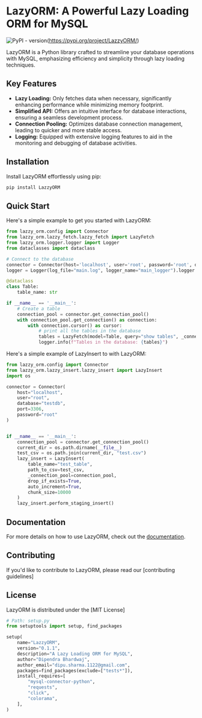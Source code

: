 # LazyORM: A Powerful Lazy Loading ORM for MySQL

![PyPI - version](https://badge.fury.io/py/LazzyORM.svg)(https://pypi.org/project/LazzyORM/)

LazyORM is a Python library crafted to streamline your database operations with MySQL, emphasizing efficiency and simplicity through lazy loading techniques.

## Key Features

* **Lazy Loading:** Only fetches data when necessary, significantly enhancing performance while minimizing memory footprint.
* **Simplified API:** Offers an intuitive interface for database interactions, ensuring a seamless development process.
* **Connection Pooling:** Optimizes database connection management, leading to quicker and more stable access.
* **Logging:** Equipped with extensive logging features to aid in the monitoring and debugging of database activities.

## Installation

Install LazyORM effortlessly using pip:

```bash
pip install LazzyORM
```

## Quick Start

Here's a simple example to get you started with LazyORM:

```python
from lazzy_orm.config import Connector
from lazzy_orm.lazzy_fetch.lazzy_fetch import LazyFetch
from lazzy_orm.logger.logger import Logger
from dataclasses import dataclass

# Connect to the database
connector = Connector(host='localhost', user='root', password='root', database='testdb', port=3306)
logger = Logger(log_file="main.log", logger_name="main_logger").logger

@dataclass
class Table:
    table_name: str

if __name__ == '__main__':
    # Create a table
    connection_pool = connector.get_connection_pool()
    with connection_pool.get_connection() as connection:
        with connection.cursor() as cursor:
            # print all the tables in the database
            tables = LazyFetch(model=Table, query="show tables", _connection_pool=connection_pool).get()
            logger.info(f"Tables in the database: {tables}")
```

Here's a simple example of LazyInsert to with LazyORM:
```python
from lazzy_orm.config import Connector
from lazzy_orm.lazzy_insert.lazzy_insert import LazyInsert
import os

connector = Connector(
    host="localhost",
    user="root",
    database="testdb",
    port=3306,
    password="root"
)


if __name__ == '__main__':
    connection_pool = connector.get_connection_pool()
    current_dir = os.path.dirname(__file__)
    test_csv = os.path.join(current_dir, "test.csv")
    lazy_insert = LazyInsert(
        table_name="test_table",
        path_to_csv=test_csv,
        _connection_pool=connection_pool,
        drop_if_exists=True,
        auto_increment=True,
        chunk_size=10000
    )
    lazy_insert.perform_staging_insert()
```

## Documentation

For more details on how to use LazyORM, check out the [documentation](https://github.com/Dipendra-creator).

## Contributing

If you'd like to contribute to LazyORM, please read our [contributing guidelines]

## License

LazyORM is distributed under the [MIT License]
```python
# Path: setup.py
from setuptools import setup, find_packages

setup(
    name="LazzyORM",
    version="0.1.1",
    description="A Lazy Loading ORM for MySQL",
    author="Dipendra Bhardwaj",
    author_email="dipu.sharma.1122@gmail.com",
    packages=find_packages(exclude=["tests*"]),
    install_requires=[
        "mysql-connector-python",
        "requests",
        "click",
        "colorama",
    ],
)
```
